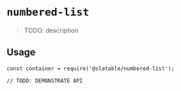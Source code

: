# `numbered-list`

  > TODO: description
  
  ## Usage
  
  ```
  const container = require('@slatable/numbered-list');
  
  // TODO: DEMONSTRATE API
  ```
